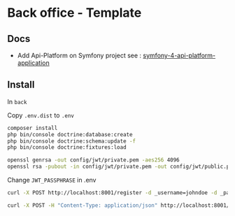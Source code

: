 # Back office - Template 

## Docs

 - Add Api-Platform on Symfony project see : [symfony-4-api-platform-application](https://www.nielsvandermolen.com/symfony-4-api-platform-application/)

## Install

In `back`

Copy `.env.dist` to `.env`

```bash 
composer install
php bin/console doctrine:database:create
php bin/console doctrine:schema:update -f
php bin/console doctrine:fixtures:load
```

```bash 
openssl genrsa -out config/jwt/private.pem -aes256 4096
openssl rsa -pubout -in config/jwt/private.pem -out config/jwt/public.pem
```

Change `JWT_PASSPHRASE` in .env

```bash 
curl -X POST http://localhost:8001/register -d _username=johndoe -d _password=test
```

```bash 
curl -X POST -H "Content-Type: application/json" http://localhost:8001/login_check -d '{"username":"antoine","password":"antoine"}'
```
